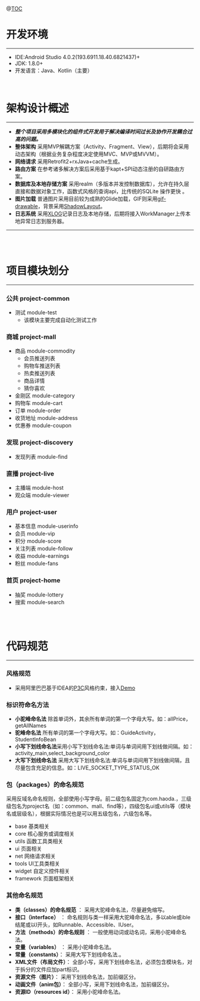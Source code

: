@[TOC](扑货团子项目架构设计概要)
<br />
# 开发环境
***
* IDE:Android Studio 4.0.2(193.6911.18.40.6821437)+
* JDK: 1.8.0+
* 开发语言：Java、Kotlin（主要）

<br />

# 架构设计概述
***
* ***整个项目采用多模块化的组件式开发用于解决编译时间过长及协作开发耦合过高的问题。***
* **整体架构** 采用MVP解耦方案（Activity、Fragment、View），后期将会采用动态架构（根据业务复杂程度决定使用MVC、MVP或MVVM）。
* **网络请求** 采用Retrofit2+rxJava+cache生成。
* **路由方案** 在参考诸多解决方案后采用基于kapt+SPI动态注册的自研路由方案。
* **数据库及本地存储方案** 采用realm（多版本并发控制数据库），允许在持久层直接和数据对象工作，函数式风格的查询api，比传统的SQLite 操作更快 。
* **图片加载** 普通图片采用目前较为成熟的Glide加载，GIF则采用[gif-drawable](https://github.com/koral--/android-gif-drawable)，背景采用[ShadowLayout](https://github.com/lihangleo2/ShadowLayout/tree/3.0.4)。
* **日志系统** 采用[XLOG](https://github.com/elvishew/XLog/blob/master/README_ZH.md)记录日志及本地存储，后期将接入WorkManager上传本地异常日志到服务器。
***
<br />
<br />

# 项目模块划分
***
### 公共 project-common
* 测试 module-test
	- 该模块主要完成自动化测试工作

### 商城 project-mall
* 商品 module-commodity
	* 会员推送列表
	* 购物车推送列表
	* 热卖推送列表
	* 商品详情
	* 猜你喜欢
* 金刚区 module-category
* 购物车 module-cart
* 订单 module-order
* 收货地址 module-address
* 优惠券 module-coupon

### 发现 project-discovery
* 发现列表 module-find

### 直播 project-live
* 主播端 module-host
* 观众端 module-viewer

### 用户 project-user
* 基本信息 module-userinfo
* 会员 module-vip
* 积分 module-score
* 关注列表 module-follow
* 收益 module-earnings
* 粉丝 module-fans

### 首页 project-home
* 抽奖 module-lottery
* 搜索 module-search

<br />
<br />

# 代码规范
***
### 风格规范
* 采用阿里巴巴基于IDEA的[P3C](https://github.com/alibaba/p3c)风格约束，接入[Demo](https://blog.csdn.net/qq_39560484/article/details/81087010)
### 标识符命名方法
* **小驼峰命名法** 除首单词外，其余所有单词的第一个字母大写。如：allPrice，getAllNames
* **驼峰命名法** 所有单词的第一个字母大写。如：GuideActivity，StudentInfoBean
* **小写下划线命名法**采用小写下划线命名法:单词与单词间用下划线做间隔。如：activity_main,select_background_color
* **大写下划线命名法** 采用大写下划线命名法:单词与单词间用下划线做间隔，且尽量包含充足的信息。如：LIVE_SOCKET_TYPE_STATUS_OK

### 包（packages）的命名规范
采用反域名命名规则，全部使用小写字母。前二级包名固定为com.haoda.，三级级包名为project名（如：common、mall、find等），四级包名ui或utils等（模块名或层级名），根据实际情况也是可以用五级包名，六级包名等。
* base 基类相关
* core 核心服务或调度相关
* utils 函数工具类相关
* ui 页面相关
* net 网络请求相关
* tools UI工具类相关
* widget 自定义控件相关
* framework 页面框架相关

### 其他命名规范
* **类（classes）的命名规范**  ：
	采用大驼峰命名法，尽量避免缩写。
* **接口（interface）** ：
	命名规则与类一样采用大驼峰命名法，多以able或ible结尾或以I开头，如Runnable、Accessible、IUser。
* **方法（methods）的命名规则** ：
	一般使用动词或动名词，采用小驼峰命名法。
* 	**变量（variables）** ：
	采用小驼峰命名法。
* **常量（constants）**：
	采用大写下划线命名法.。
* **XML文件（布局文件）**：
	全部小写，采用下划线命名法，必须包含模块名，对于拆分的文件应加part标识。
* **资源文件（图片）**：
	采用下划线命名法，加前缀区分。
* **动画文件（anim包）**：
	全部小写，采用下划线命名法，加前缀区分。
* **资源ID（resources id）**：
	采用小驼峰命名法。